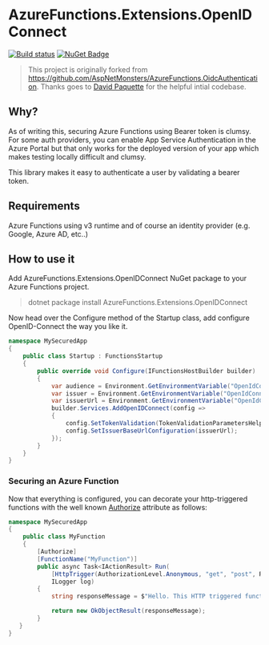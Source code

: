 # AzureFunctions.Extensions.OpenIDConnect
[![Build status](https://github.com/fmichellonet/AzureFunctions.Extensions.OpenIDConnect/workflows/Continuous%20Integration/badge.svg)](https://github.com/fmichellonet/AzureFunctions.Extensions.OpenIDConnect/actions?query=workflow%3A%22Continuous+Integration%22) [![NuGet Badge](https://buildstats.info/nuget/AzureFunctions.Extensions.OpenIDConnect)](https://www.nuget.org/packages/AzureFunctions.Extensions.OpenIDConnect/)

> This project is originally forked from https://github.com/AspNetMonsters/AzureFunctions.OidcAuthentication. Thanks goes to [David Paquette](https://github.com/dpaquette) for the helpful intial codebase.


## Why?
As of writing this, securing Azure Functions using Bearer token is clumsy. For some auth providers, you can enable App Service Authentication in the Azure Portal but that only works for the deployed version of your app which makes testing locally difficult and clumsy.

This library makes it easy to authenticate a user by validating a bearer token.

## Requirements

Azure Functions using v3 runtime and of course an identity provider (e.g. Google, Azure AD, etc..)

## How to use it

Add AzureFunctions.Extensions.OpenIDConnect NuGet package to your Azure Functions project.

> dotnet package install AzureFunctions.Extensions.OpenIDConnect

Now head over the Configure method of the Startup class, add configure OpenID-Connect the way you like it.

```csharp
namespace MySecuredApp
{
    public class Startup : FunctionsStartup
    {
        public override void Configure(IFunctionsHostBuilder builder)
        {
            var audience = Environment.GetEnvironmentVariable("OpenIdConnect_Audience");
            var issuer = Environment.GetEnvironmentVariable("OpenIdConnect_Issuer");
            var issuerUrl = Environment.GetEnvironmentVariable("OpenIdConnect_IssuerUrl");
            builder.Services.AddOpenIDConnect(config =>
            {
                config.SetTokenValidation(TokenValidationParametersHelpers.Default(audience, issuer));
                config.SetIssuerBaseUrlConfiguration(issuerUrl);
            });
        }
    }
}
```

### Securing an Azure Function
Now that everything is configured, you can decorate your http-triggered functions with the well known [Authorize](https://docs.microsoft.com/en-us/dotnet/api/microsoft.aspnetcore.authorization.authorizeattribute?view=aspnetcore-3.1) attribute as follows:

```csharp
namespace MySecuredApp
{
    public class MyFunction
    {
        [Authorize]
        [FunctionName("MyFunction")]
        public async Task<IActionResult> Run(
            [HttpTrigger(AuthorizationLevel.Anonymous, "get", "post", Route = null)] HttpRequest req,
            ILogger log)
        {
            string responseMessage = $"Hello. This HTTP triggered function is protected.";

            return new OkObjectResult(responseMessage);
        }
   }
}
```
